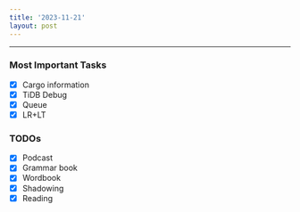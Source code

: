 ```yaml
---
title: '2023-11-21'
layout: post
---
```


---

### Most Important Tasks

- [x] Cargo information
- [x] TiDB Debug
- [x] Queue
- [x] LR+LT

### TODOs

- [x] Podcast
- [x] Grammar book
- [x] Wordbook
- [x] Shadowing
- [x] Reading
